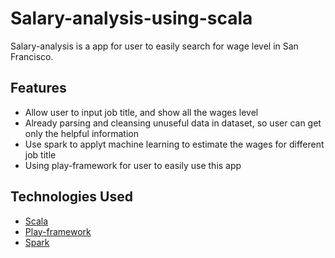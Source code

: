 # Salary-analysis-using-scala

Salary-analysis is a app for user to easily search for wage level in San Francisco.

## Features
- Allow user to input job title, and show all the wages level
- Already parsing and cleansing unuseful data in dataset, so user can get only the helpful information
- Use spark to applyt machine learning to estimate the wages for different job title
- Using play-framework for user to easily use this app


## Technologies Used
- [Scala](https://www.scala-lang.org/)
- [Play-framework](https://www.playframework.com/)
- [Spark](http://spark.apache.org/docs/latest/index.html)

